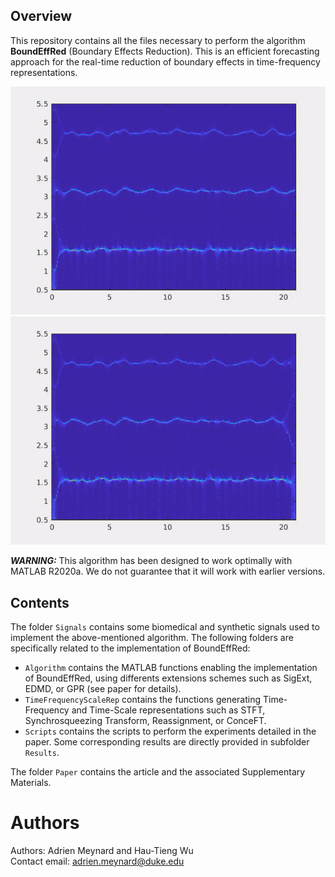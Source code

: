## Overview
This repository contains all the files necessary to perform the algorithm **BoundEffRed** (Boundary Effects Reduction). This is an efficient forecasting approach for the real-time reduction of boundary effects in time-frequency representations.

![](Animations/WithBoundEffRed.gif) ![](Animations/WithoutBoundEffRed.gif)

***WARNING:*** This algorithm has been designed to work optimally with MATLAB R2020a. We do not guarantee that it will work with earlier versions.

## Contents

The folder `Signals` contains some biomedical and synthetic signals used to implement the above-mentioned algorithm. The following folders are specifically related to the implementation of BoundEffRed:

* `Algorithm` contains the MATLAB functions enabling the implementation of BoundEffRed, using differents extensions schemes such as SigExt, EDMD, or GPR (see paper for details).
* `TimeFrequencyScaleRep` contains the functions generating Time-Frequency and Time-Scale representations such as STFT, Synchrosqueezing Transform, Reassignment, or ConceFT.
* `Scripts` contains the scripts to perform the experiments detailed in the paper. Some corresponding results are directly provided in subfolder `Results`.

The folder `Paper` contains the article and the associated Supplementary Materials.

# Authors

Authors: Adrien Meynard and Hau-Tieng Wu  
Contact email: adrien.meynard@duke.edu

